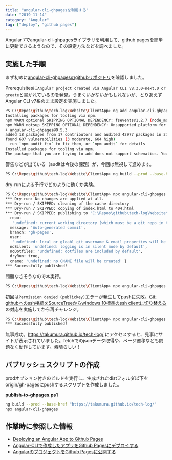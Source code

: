 ```yaml
---
title: "angular-cli-ghpagesを利用する"
date: "2019-11-14"
category: "Angular"
tag: ["deploy", "github pages"]
---
```


Angular 7でangular-cli-ghpagesライブラリを利用して、github pagesを簡単に更新できるようなので、その設定方法などを調べました。

## 実施した手順

まず初めに[angular-cli-ghpagesのgithubリポジトリ](https://github.com/angular-schule/angular-cli-ghpages)を確認しました。

Prerequisitesに`Angular project created via Angular CLI v8.3.0-next.0 or greate`と書かれているのを発見。うまくいかないかもしれないが、とりあえずAngular CLI v7系のまま設定を実施しました。

```bash
PS C:\Repos\github\tech-log\Website\ClientApp> ng add angular-cli-ghpages
Installing packages for tooling via npm.
npm WARN optional SKIPPING OPTIONAL DEPENDENCY: fsevents@1.2.7 (node_modules\fsevents):
npm WARN notsup SKIPPING OPTIONAL DEPENDENCY: Unsupported platform for fsevents@1.2.7: wanted {"os":"darwin","arch":"any"} (current: {"os":"win32","arch":"x64"})
+ angular-cli-ghpages@0.5.3
added 18 packages from 17 contributors and audited 42977 packages in 21.148s
found 607 vulnerabilities (3 moderate, 604 high)
  run `npm audit fix` to fix them, or `npm audit` for details
Installed packages for tooling via npm.
The package that you are trying to add does not support schematics. You can try using a different version of the package or contact the package author to add ng-add support.
```

警告などが出ている（auditは今後の課題）が、今回は無視して進めます。

```bash
PS C:\Repos\github\tech-log\Website\ClientApp> ng build --prod --base-href "https://takumura.github.io/tech-log/"
```

dry-runによる予行でどのように動くか実験。

```bash
PS C:\Repos\github\tech-log\Website\ClientApp> npx angular-cli-ghpages --dry-run
*** Dry-run: No changes are applied at all.
*** Dry-run / SKIPPED: cleaning of the cache directory
*** Dry-run / SKIPPED: copying of index.html to 404.html
*** Dry-run / SKIPPED: publishing to "C:\Repos\github\tech-log\Website\ClientApp\dist" with the following options: { dir: 'C:\\Repos\\github\\tech-log\\Website\\ClientApp\\dist',
  repo:
   'undefined: current working directory (which must be a git repo in this case) will be used to commit & push',
  message: 'Auto-generated commit',
  branch: 'gh-pages',
  user:
   'undefined: local or gloabl git username & email properties will be taken',
  noSilent: 'undefined: logging is in silent mode by default',
  noDotfiles: 'undefined: dotfiles are included by default',
  dryRun: true,
  cname: 'undefined: no CNAME file will be created' }
*** Successfully published!
```

問題なさそうなので本実行。

```bash
PS C:\Repos\github\tech-log\Website\ClientApp> npx angular-cli-ghpages
```

初回は`Permission denied (publickey)`エラーが発生してpushに失敗。[Git: githubへのssh接続をSourceTreeからwindows 10標準のssh clientに切り替える](doc/env/git-ssh-configuration)<!--rehype:class=internal-link-->の対応を実施してから再チャレンジ。

```bash
PS C:\Repos\github\tech-log\Website\ClientApp> npx angular-cli-ghpages
*** Successfully published!
```

無事成功。<https://takumura.github.io/tech-log/> にアクセスすると、見事にサイトが表示されていました。fetchでのjsonデータ取得や、ページ遷移なども問題なく動作しています。素晴らしい！

## パブリッシュスクリプトの作成

prodオプション付きのビルドを実行し、生成されたdistフォルダ以下をorigin/gh-pagesにpushするスクリプトを作成しました。

**publish-to-ghpages.ps1**

```bash
ng build --prod --base-href "https://takumura.github.io/tech-log/"
npx angular-cli-ghpages
```

## 作業時に参照した情報

- [Deploying an Angular App to Github Pages](https://alligator.io/angular/deploying-angular-app-github-pages/)
- [Angular-CLIで作成したアプリをGithub Pagesにデプロイする](https://prokatsu.com/angular-cli_github-pages_deploy/)
- [AngularのプロジェクトをGithub Pagesに公開する](https://choco14t.hatenablog.com/entry/2018/07/07/144504)
